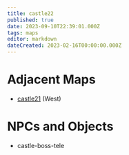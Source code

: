 ```yaml
---
title: castle22
published: true
date: 2023-09-10T22:39:01.000Z
tags: maps
editor: markdown
dateCreated: 2023-02-16T00:00:00.000Z
---
```



# Adjacent Maps
 * [castle21](/maps/castle21) (West)

# NPCs and Objects
 * castle-boss-tele
